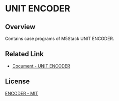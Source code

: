# UNIT ENCODER

## Overview

Contains case programs of M5Stack UNIT ENCODER.

## Related Link

- [Document - UNIT ENCODER](https://docs.m5stack.com/en/unit/encoder)

## License

[ENCODER - MIT](LICENSE)
